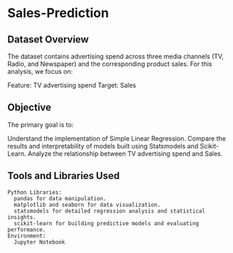 # Sales-Prediction
## Dataset Overview
The dataset contains advertising spend across three media channels (TV, Radio, and Newspaper) and the corresponding product sales. For this analysis, we focus on:

Feature: TV advertising spend
Target: Sales

## Objective
The primary goal is to:

Understand the implementation of Simple Linear Regression.
Compare the results and interpretability of models built using Statsmodels and Scikit-Learn.
Analyze the relationship between TV advertising spend and Sales.

## Tools and Libraries Used
    Python Libraries:
      pandas for data manipulation.
      matplotlib and seaborn for data visualization.
      statsmodels for detailed regression analysis and statistical insights.
      scikit-learn for building predictive models and evaluating performance.
    Environment:
      Jupyter Notebook
